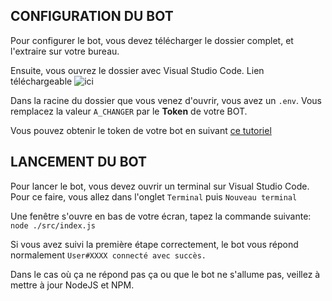 ## CONFIGURATION DU BOT

Pour configurer le bot, vous devez télécharger le dossier complet, et l'extraire sur votre bureau.

Ensuite, vous ouvrez le dossier avec Visual Studio Code. Lien téléchargeable ![ici](https://code.visualstudio.com/download)

Dans la racine du dossier que vous venez d'ouvrir, vous avez un `.env`. Vous remplacez la valeur `A_CHANGER` par le **Token** de votre BOT.

Vous pouvez obtenir le token de votre bot en suivant [ce tutoriel](https://code-garage.fr/blog/tutoriel-creer-un-bot-discord-partie-1/)

## LANCEMENT DU BOT

Pour lancer le bot, vous devez ouvrir un terminal sur Visual Studio Code. Pour ce faire, vous allez dans l'onglet `Terminal` puis `Nouveau terminal`

Une fenêtre s'ouvre en bas de votre écran, tapez la commande suivante:
`node ./src/index.js`

Si vous avez suivi la première étape correctement, le bot vous répond normalement `User#XXXX connecté avec succès.`

Dans le cas où ça ne répond pas ça ou que le bot ne s'allume pas, veillez à mettre à jour NodeJS et NPM.